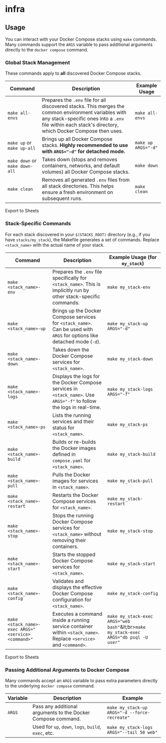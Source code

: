 # infra

## **Usage**

You can interact with your Docker Compose stacks using `make` commands. Many commands support the `ARGS` variable to pass additional arguments directly to the `docker compose` command.

### **Global Stack Management**

These commands apply to **all** discovered Docker Compose stacks.

| Command | Description | Example Usage |
| ----- | ----- | ----- |
| `make all-envs` | Prepares the `.env` file for all discovered stacks. This merges the common environment variables with any stack-specific ones into a `.env` file within each stack's directory, which Docker Compose then uses. | `make all-envs` |
| `make up` or `make up-all` | Brings up all Docker Compose stacks. **Highly recommended to use with `ARGS="-d"` for detached mode.** | `make up ARGS="-d"` |
| `make down` or `make down-all` | Takes down (stops and removes containers, networks, and default volumes) all Docker Compose stacks. | `make down` |
| `make clean` | Removes all generated `.env` files from all stack directories. This helps ensure a fresh environment on subsequent runs. | `make clean` |

Export to Sheets

### **Stack-Specific Commands**

For each stack discovered in your `$(STACKS_ROOT)` directory (e.g., if you have `stacks/my_stack`), the Makefile generates a set of commands. Replace `<stack_name>` with the actual name of your stack.

| Command | Description | Example Usage (for `my_stack`) |
| ----- | ----- | ----- |
| `make <stack_name>-env` | Prepares the `.env` file specifically for `<stack_name>`. This is implicitly run by other stack-specific commands. | `make my_stack-env` |
| `make <stack_name>-up` | Brings up the Docker Compose services for `<stack_name>`. Can be used with `ARGS` for options like detached mode (`-d`). | `make my_stack-up ARGS="-d"` |
| `make <stack_name>-down` | Takes down the Docker Compose services for `<stack_name>`. | `make my_stack-down` |
| `make <stack_name>-logs` | Displays the logs for the Docker Compose services in `<stack_name>`. Use `ARGS="-f"` to follow the logs in real-time. | `make my_stack-logs ARGS="-f"` |
| `make <stack_name>-ps` | Lists the running services and their status for `<stack_name>`. | `make my_stack-ps` |
| `make <stack_name>-build` | Builds or re-builds the Docker images defined in `compose.yaml` for `<stack_name>`. | `make my_stack-build` |
| `make <stack_name>-pull` | Pulls the Docker images for services in `<stack_name>`. | `make my_stack-pull` |
| `make <stack_name>-restart` | Restarts the Docker Compose services for `<stack_name>`. | `make my_stack-restart` |
| `make <stack_name>-stop` | Stops the running Docker Compose services for `<stack_name>` without removing their containers. | `make my_stack-stop` |
| `make <stack_name>-start` | Starts the stopped Docker Compose services for `<stack_name>`. | `make my_stack-start` |
| `make <stack_name>-config` | Validates and displays the effective Docker Compose configuration for `<stack_name>`. | `make my_stack-config` |
| `make <stack_name>-exec ARGS="<service> <command>"` | Executes a command inside a running service container within `<stack_name>`. Replace `<service>` and `<command>`. | `make my_stack-exec ARGS="web bash"`\&lt;br\>`make my_stack-exec ARGS="db psql -U user"` |

Export to Sheets

### **Passing Additional Arguments to Docker Compose**

Many commands accept an `ARGS` variable to pass extra parameters directly to the underlying `docker compose` command.

| Variable | Description | Example |
| ----- | ----- | ----- |
| `ARGS` | Pass any additional arguments to the Docker Compose command. | `make my_stack-up ARGS="-d --force-recreate"` |
|  | Used for `up`, `down`, `logs`, `build`, `exec`, etc. | `make my_stack-logs ARGS="--tail 50 web"` |
